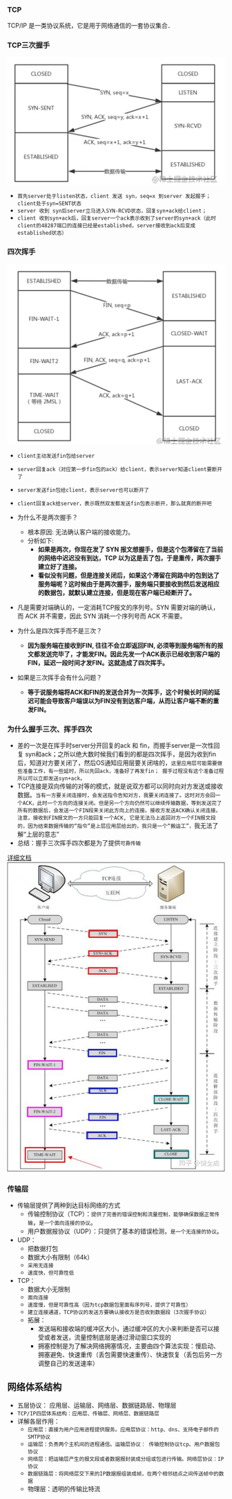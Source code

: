 ### TCP
TCP/IP 是一类协议系统，它是用于网络通信的一套协议集合．

### TCP三次握手
![tcp握手](./%E4%B8%89%E6%AC%A1%E6%8F%A1%E6%89%8B.png)
- `首先server处于listen状态，client 发送 syn，seq=x 到server 发起握手；client处于syn=SENT状态`
- `server 收到 syn后server立马进入SYN-RCVD状态，回复syn+ack给client；`
- `client 收到syn+ack后，回复server一个ack表示收到了server的syn+ack（此时client的48287端口的连接已经是established，server接收到ack后变成established状态）`

### 四次挥手
![tcp挥手](./%E5%9B%9B%E6%AC%A1%E6%8C%A5%E6%89%8B.png)
- `client主动发送fin包给server`
- `server回复ack（对应第一步fin包的ack）给client，表示server知道client要断开了`
- `server发送fin包给client，表示server也可以断开了`
- `client回复ack给server，表示既然双发都发送fin包表示断开，那么就真的断开吧`

- 为什么不是两次握手？
    - 根本原因: 无法确认客户端的接收能力。
    - 分析如下:
        - **如果是两次，你现在发了 SYN 报文想握手，但是这个包滞留在了当前的网络中迟迟没有到达，TCP 以为这是丢了包，于是重传，两次握手建立好了连接。**
        - **看似没有问题，但是连接关闭后，如果这个滞留在网路中的包到达了服务端呢？这时候由于是两次握手，服务端只要接收到然后发送相应的数据包，就默认建立连接，但是现在客户端已经断开了。**
- 凡是需要对端确认的，一定消耗TCP报文的序列号。SYN 需要对端的确认， 而 ACK 并不需要，因此 SYN 消耗一个序列号而 ACK 不需要。

- 为什么是四次挥手而不是三次？
    - **因为服务端在接收到FIN, 往往不会立即返回FIN, 必须等到服务端所有的报文都发送完毕了，才能发FIN。因此先发一个ACK表示已经收到客户端的FIN，延迟一段时间才发FIN。这就造成了四次挥手。**
- 如果是三次挥手会有什么问题？
    - **等于说服务端将ACK和FIN的发送合并为一次挥手，这个时候长时间的延迟可能会导致客户端误以为FIN没有到达客户端，从而让客户端不断的重发FIN。**

### 为什么握手三次、挥手四次
- 差的一次是在挥手时server分开回复的ack 和 fin，而握手server是一次性回复 syn和ack；之所以绝大数时候我们看到的都是四次挥手，是因为收到fin后，知道对方要关闭了，然后OS通知应用层要关闭啥的，`这里应用层可能需要做些准备工作，有一些延时，所以先回ack，准备好了再发fin； 握手过程没有这个准备过程所以可以立即发送syn+ack。`
- TCP连接是双向传输的对等的模式，就是说双方都可以同时向对方发送或接收数据。`当有一方要关闭连接时，会发送指令告知对方，我要关闭连接了。这时对方会回一个ACK，此时一个方向的连接关闭。但是另一个方向仍然可以继续传输数据，等到发送完了所有的数据后，会发送一个FIN段来关闭此方向上的连接。接收方发送ACK确认关闭连接。注意，接收到FIN报文的一方只能回复一个ACK, 它是无法马上返回对方一个FIN报文段的，因为结束数据传输的“指令”是上层应用层给出的，我只是一个“搬运工”，`我无法了解“上层的意志”
- 总结：握手三次挥手四次都是为了提供`可靠传输`

[详细文档](https://juejin.im/post/6844903685563105293)
![tcp握手挥手](../assets/tcp.jpg)

### 传输层
- 传输层提供了两种到达目标网络的方式
  - 传输控制协议（TCP）：`提供了完善的错误控制和流量控制，能够确保数据正常传输`，`是一个面向连接的协议`。
  - 用户数据报协议（UDP）：只提供了基本的错误检测，`是一个无连接的协议`。
- UDP：
  - 把数据打包
  - 数据大小有限制（64k）
  - `采用无连接`
  - `速度快，但可靠性低`
- TCP：
  - 数据大小无限制
  - `面向连接`
  - `速度慢，但是可靠性高（因为tcp数据包里面有序列号，提供了可靠性）`
  - `建立连接通道，TCP协议的发送方要确认接收方是否收到数据段（3次握手协议）`
  - 拓展：
    - 发送端和接收端的缓冲区大小，通过缓冲区的大小来判断是否可以接受或者发送，流量控制底层是通过滑动窗口实现的
    - 拥塞控制是为了解决网络拥塞情况，主要由四个算法实现：慢启动、拥塞避免、快速重传（丢包需要快速重传）、快速恢复（丢包后另一方调整自己的发送速率）

## 网络体系结构
- 五层协议： 应用层、运输层、网络层、数据链路层、物理层
- `TCP/IP四层体系结构：应用层、传输层、网络层、数据链路层`
- 详解各层作用：
  - `应用层：直接为用户应用进程提供服务。应用层协议：http、dns、支持电子邮件的SMTP协议`
  - `运输层：负责两个主机间的进程通信。运输层协议： 传输控制协议tcp、用户数据包协议`
  - `网络层：把运输层产生的报文段或者数据报封装成分组或包进行传输。网络层协议：IP协议`
  - `数据链路层：将网络层交下来的IP数据报组装成帧，在两个相邻结点之间传送帧中的数据`
  - 物理层：透明的传输比特流
